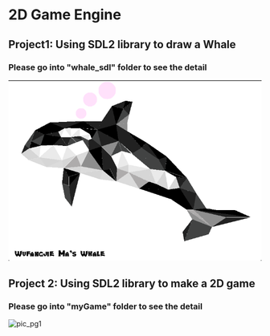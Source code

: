 # 2D Game Engine

## Project1: Using SDL2 library to draw a Whale ##

### Please go into "whale_sdl" folder to see the detail

![pic_pg1](./whale_sdl/result_img.png)

## Project 2: Using SDL2 library to make a 2D game

### Please go into "myGame" folder to see the detail

![pic_pg1](./myGame/pic/game_demo.gif)
